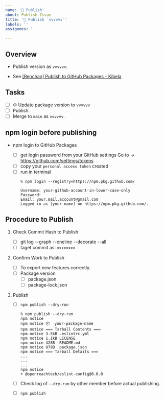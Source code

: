 ```yaml
---
name: '🚀 Publish'
about: Publish Issue
title: '🚀 Publish `vvvvvv`'
labels: ''
assignees: ''

---
```

## Overview

* Publish version as `vvvvvv`.

* See [[Renchan] Publish to GitHub Packages - Kibela](https://openreachtech.kibe.la/notes/5722)

## Tasks

- [ ] ⚙️ Update package version to `vvvvvv`
- [ ] Publish.
- [ ] Merge to `main` as `vvvvvv`.

## npm login before publishing

* npm login to GitHub Packages

    - [ ] get login password from your GitHub settings
Go to → https://github.com/settings/tokens
    - [ ] copy your `personal access token` created
    - [ ] run in terminal
        ```
        % npm login --registry=https://npm.pkg.github.com/

        Username: your-github-account-in-lower-case-only
        Password:
        Email: your.mail.account@gmail.com
        Logged in as [your-name] on https://npm.pkg.github.com/.
        ```

## Procedure to Publish

1. Check Commit Hash to Publish

    - [ ] git log --graph --oneline --decorate --all
    - [ ] taget commit as: `xxxxxxxx`

2. Confirm Work to Publish

    - [ ] To export new features correctly.
    - [ ] Package version
        - [ ] package.json
        - [ ] package-lock.json

3. Publish

    - [ ] `npm publish --dry-run`

        ```
        % npm publish --dry-run
        npm notice
        npm notice 📦  your-package-name
        npm notice === Tarball Contents ===
        npm notice 3.5kB .eslintrc.yml
        npm notice 1.1kB LICENSE
        npm notice 428B  README.md
        npm notice 879B  package.json
        npm notice === Tarball Details ===
        ...
        ...
        ...
        npm notice
        + @openreachtech/eslint-config@0.0.0
        ```

    - [ ] Check log of `--dry-run` by other member before actual publishing.
    - [ ] `npm publish`
